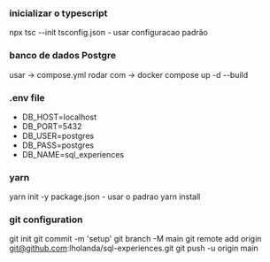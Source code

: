 ### inicializar o typescript
npx tsc --init
    tsconfig.json - usar configuracao padrão

### banco de dados Postgre
usar ->  compose.yml
rodar com -> docker compose up -d --build

### .env file
- DB_HOST=localhost
- DB_PORT=5432  
- DB_USER=postgres
- DB_PASS=postgres
- DB_NAME=sql_experiences

### yarn 

yarn init -y
   package.json - usar o padrao 
yarn install

### git configuration
git init
git commit -m 'setup'
git branch -M main
git remote add origin git@github.com:lholanda/sql-experiences.git
git push -u origin main
